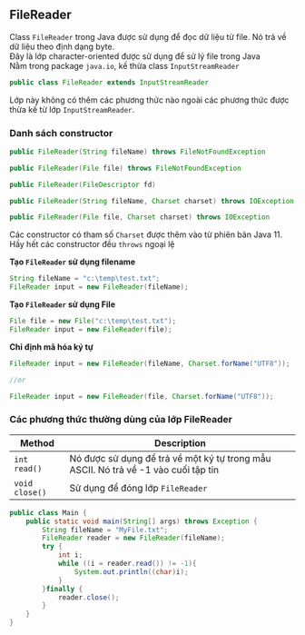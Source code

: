 ## FileReader  
Class `FileReader` trong Java được sử dụng để đọc dữ liệu từ file. Nó trả về dữ liệu theo định dạng byte.   
Đây là lớp character-oriented được sử dụng để sử lý file trong Java  
Nằm trong package `java.io`, kế thừa class `InputStreamReader`  
```java
public class FileReader extends InputStreamReader
```

Lớp này không có thêm các phương thức nào ngoài các phương thức được thừa kế từ lớp `InputStreamReader`.  

### Danh sách constructor

```java
public FileReader(String fileName) throws FileNotFoundException

public FileReader(File file) throws FileNotFoundException

public FileReader(FileDescriptor fd) 

public FileReader(String fileName, Charset charset) throws IOException  

public FileReader(File file, Charset charset) throws IOException 
```  

Các constructor có tham số `Charset` được thêm vào từ phiên bản Java 11. Hầy hết các constructor đều `throws` ngoại lệ  


**Tạo `FileReader` sử dụng filename**

```java
String fileName = "c:\temp\test.txt";
FileReader input = new FileReader(fileName);
```  

**Tạo `FileReader` sử dụng File**
```java
File file = new File("c:\temp\test.txt");
FileReader input = new FileReader(file);
```

**Chỉ định mã hóa ký tự**  
```java
FileReader input = new FileReader(fileName, Charset.forName("UTF8"));

//or 

FileReader input = new FileReader(file, Charset.forName("UTF8"));
```

### Các phương thức thường dùng của lớp FileReader

| Method | Description | 
| --- | --- | 
| `int read()` | Nó được sử dụng để trả về một ký tự trong mẫu ASCII. Nó trả về -1 vào cuối tập tin|
| `void close()` | Sử dụng để đóng lớp `FileReader` | 

```java
public class Main {
    public static void main(String[] args) throws Exception {
        String fileName = "MyFile.txt";
        FileReader reader = new FileReader(fileName);
        try {
            int i;
            while ((i = reader.read()) != -1){
                System.out.println((char)i);
            }
        }finally {
            reader.close();
        }
    }
}
```
